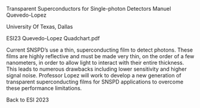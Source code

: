 Transparent Superconductors for Single-photon Detectors 
 Manuel Quevedo-Lopez

University Of Texas, Dallas

ESI23 Quevedo-Lopez Quadchart.pdf

Current SNSPD’s use a thin, superconducting film to detect photons. These films are highly reflective and must be made very thin, on the order of a few nanometers, in order to allow light to interact with their entire thickness. This leads to numerous drawbacks including lower sensitivity and higher signal noise. Professor Lopez will work to develop a new generation of transparent superconducting films for SNSPD applications to overcome these performance limitations.

Back to ESI 2023